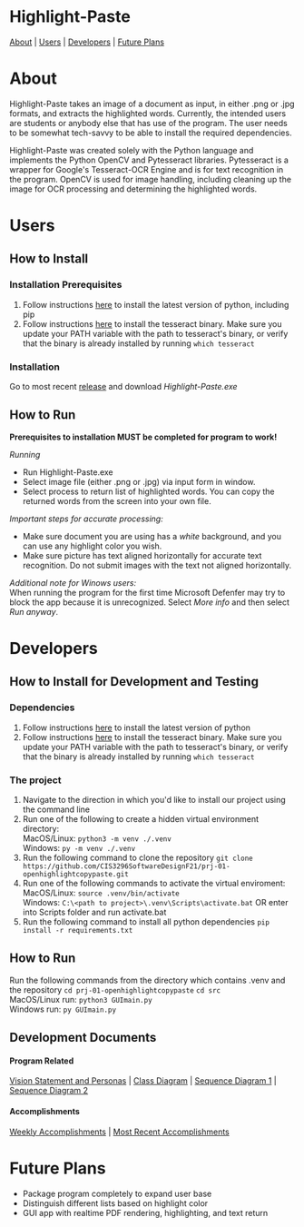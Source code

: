# Highlight-Paste

[About](#about) | [Users](#users) | [Developers](#developers) | [Future Plans](#future-plans)


# About
Highlight-Paste takes an image of a document as input, in either .png or .jpg formats, and extracts the highlighted words. Currently, the intended users are students or anybody else that has use of the program. The user needs to be somewhat tech-savvy to be able to install the required dependencies. 

Highlight-Paste was created solely with the Python language and implements the Python OpenCV and Pytesseract libraries. Pytesseract is a wrapper for Google's Tesseract-OCR Engine and is for text recognition in the program. OpenCV is used for image handling, including cleaning up the image for OCR processing and determining the highlighted words. 


# Users

## How to Install
### Installation Prerequisites

1) Follow instructions [here](https://www.python.org) to install the latest version of python, including pip
2) Follow instructions [here](https://tesseract-ocr.github.io/tessdoc/Compiling.html) to install the tesseract binary. Make sure you update your PATH variable with the path to tesseract's binary, or verify that the binary is already installed by running ```which tesseract```

### Installation
Go to most recent [release](https://github.com/CIS3296SoftwareDesignF21/prj-01-openhighlightcopypaste/releases) and download *Highlight-Paste.exe*

## How to Run
**Prerequisites to installation MUST be completed for program to work!**  

*Running*
* Run Highlight-Paste.exe
* Select image file (either .png or .jpg) via input form in window.
* Select process to return list of highlighted words. You can copy the returned words from the screen into your own file.

*Important steps for accurate processing:*
* Make sure document you are using has a *white* background, and you can use any highlight color you wish.
* Make sure picture has text aligned horizontally for accurate text recognition. Do not submit images with the text not aligned horizontally.

*Additional note for Winows users:*       
When running the program for the first time Microsoft Defenfer may try to block the app because it is unrecognized. Select *More info* and then select *Run anyway*. 


# Developers
## How to Install for Development and Testing 

### Dependencies

1) Follow instructions [here](https://www.python.org) to install the latest version of python
2) Follow instructions [here](https://tesseract-ocr.github.io/tessdoc/Compiling.html) to install the tesseract binary. Make sure you update your PATH variable with the path to tesseract's binary, or verify that the binary is already installed by running ```which tesseract```


### The project
1) Navigate to the direction in which you'd like to install our project using the command line
2) Run one of the following to create a hidden virtual environment directory:        
   MacOS/Linux: ```python3 -m venv ./.venv```      
   Windows: ```py -m venv ./.venv```          
3) Run the following command to clone the repository ```git clone https://github.com/CIS3296SoftwareDesignF21/prj-01-openhighlightcopypaste.git ```            
4) Run one of the following commands to activate the virtual enviroment:         
   MacOS/Linux: ```source .venv/bin/activate```         
   Windows:  ```C:\<path to project>\.venv\Scripts\activate.bat```  OR enter into Scripts folder and run activate.bat          
5) Run the following command to install all python dependencies ```pip install -r requirements.txt```

## How to Run 

Run the following commands from the directory which contains .venv and the repository
```cd prj-01-openhighlightcopypaste```
```cd src```        
MacOS/Linux run:
```python3 GUImain.py ```     
Windows run:
```py GUImain.py ``` 



## Development Documents

#### Program Related
 [Vision Statement and Personas](docs/devDocs/Vision_Personas.md) | [Class Diagram](docs/devDocs/UML/openHighlightWeek3DemoEdits.drawio.png) | [Sequence Diagram 1](docs/devDocs/UML/SeqDiaOpt1.png) | [Sequence Diagram 2](docs/devDocs/UML/SeqDiaOpt2.png)  


#### Accomplishments
 [Weekly Accomplishments](docs/devDocs/WeeklyAccomplishments) | [Most Recent Accomplishments](docs/devDocs/WeeklyAccomplishments/week4.md) 



# Future Plans

* Package program completely to expand user base
* Distinguish different lists based on highlight color
* GUI app with realtime PDF rendering, highlighting, and text return
